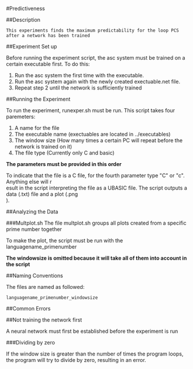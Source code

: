 #Predictiveness

##Description

	This experiments finds the maximum predictability for the loop PCS after a network has been trained

##Experiment Set up

Before running the experiment script, the asc system must be trained on a certain executable first. To do this:

1. Run the asc system the first time with the executable. 
2. Run the asc system again with the newly created exectuable.net file.
3. Repeat step 2 until the network is sufficiently trained 

##Running the Experiment

To run the experiment, runexper.sh must be run. This script takes four paremeters:

1. A name for the file
2. The executable name (exectuables are located in ../executables)
3. The window size (How many times a certain PC will repeat before the network is trained on it)
4. The file type (Currently only C and basic)

**The parameters must be provided in this order**

To indicate that the file is a C file, for the fourth parameter type "C" or "c". Anything else will r\
esult in the
script interpreting the file as a UBASIC file. The script outputs a data (.txt) file and a plot (.png\
).

##Analyzing the Data

###Multplot.sh
The file multplot.sh groups all plots created from a specific prime number together

To make the plot, the script must be run with the languagename_primenumber

   **The windowsize is omitted because it will take all of them into account in the script**

##Naming Conventions

The files are named as followed:

    languagename_primenumber_windowsize

##Common Errors

##Not training the network first

A neural network must first be established before the experiment is run

###Dividing by zero

If the window size is greater than the number of times the program loops, the program will try to divide by zero, resulting in an error. 
